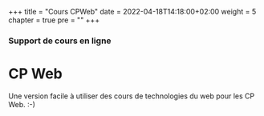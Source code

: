 +++
title = "Cours CPWeb"
date = 2022-04-18T14:18:00+02:00
weight = 5
chapter = true
pre = "<b></b>"
+++

### Support de cours en ligne

# CP Web

Une version facile à utiliser des cours de technologies du web pour les CP Web. :-)